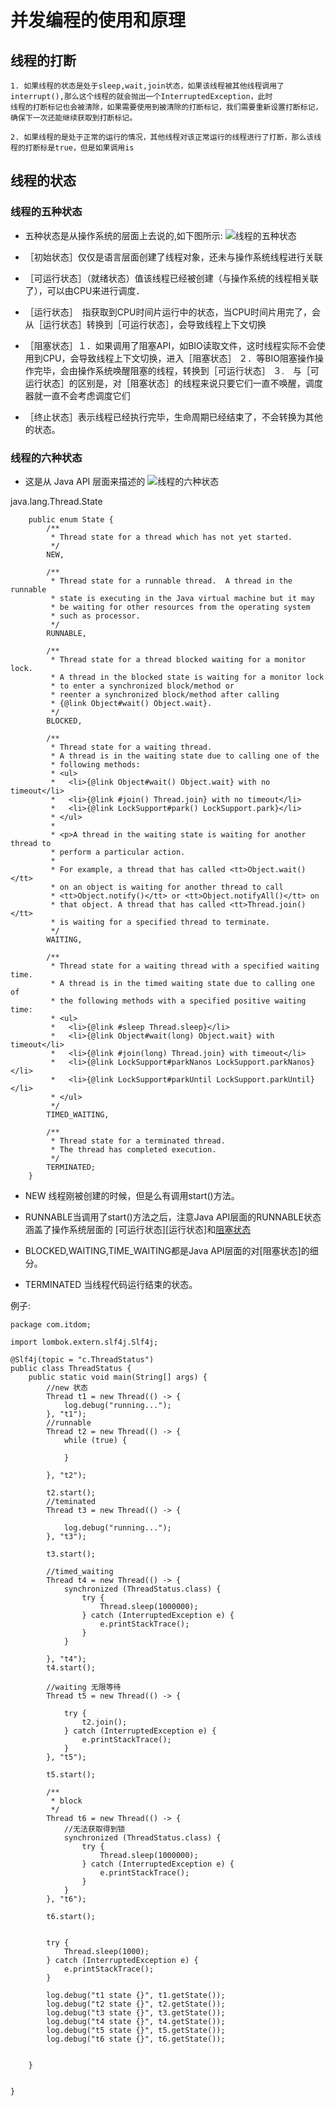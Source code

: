 # 并发编程的使用和原理
## 线程的打断
```text
1. 如果线程的状态是处于sleep,wait,join状态，如果该线程被其他线程调用了interrupt(),那么这个线程的就会抛出一个InterruptedException，此时
线程的打断标记也会被清除，如果需要使用到被清除的打断标记，我们需要重新设置打断标记，确保下一次还能继续获取到打断标记。

2. 如果线程的是处于正常的运行的情况，其他线程对该正常运行的线程进行了打断，那么该线程的打断标是true，但是如果调用is

```


## 线程的状态
### 线程的五种状态
* 五种状态是从操作系统的层面上去说的,如下图所示:
![线程的五种状态](./files\five_thread_status.PNG)

* ［初始状态］仅仅是语言层面创建了线程对象，还未与操作系统线程进行关联
* ［可运行状态］（就绪状态）值该线程已经被创建（与操作系统的线程相关联了），可以由CPU来进行调度．
* ［运行状态］　指获取到CPU时间片运行中的状态，当CPU时间片用完了，会从［运行状态］转换到［可运行状态］，会导致线程上下文切换
* ［阻塞状态］１．如果调用了阻塞API，如BIO读取文件，这时线程实际不会使用到CPU，会导致线程上下文切换，进入［阻塞状态］
            ２．等BIO阻塞操作操作完毕，会由操作系统唤醒阻塞的线程，转换到［可运行状态］
            ３.　与［可运行状态］的区别是，对［阻塞状态］的线程来说只要它们一直不唤醒，调度器就一直不会考虑调度它们
* ［终止状态］表示线程已经执行完毕，生命周期已经结束了，不会转换为其他的状态。







### 线程的六种状态
* 这是从 Java API 层面来描述的
![线程的六种状态](./files/six_thread_status.PNG)


java.lang.Thread.State
```text
    public enum State {
        /**
         * Thread state for a thread which has not yet started.
         */
        NEW,

        /**
         * Thread state for a runnable thread.  A thread in the runnable
         * state is executing in the Java virtual machine but it may
         * be waiting for other resources from the operating system
         * such as processor.
         */
        RUNNABLE,

        /**
         * Thread state for a thread blocked waiting for a monitor lock.
         * A thread in the blocked state is waiting for a monitor lock
         * to enter a synchronized block/method or
         * reenter a synchronized block/method after calling
         * {@link Object#wait() Object.wait}.
         */
        BLOCKED,

        /**
         * Thread state for a waiting thread.
         * A thread is in the waiting state due to calling one of the
         * following methods:
         * <ul>
         *   <li>{@link Object#wait() Object.wait} with no timeout</li>
         *   <li>{@link #join() Thread.join} with no timeout</li>
         *   <li>{@link LockSupport#park() LockSupport.park}</li>
         * </ul>
         *
         * <p>A thread in the waiting state is waiting for another thread to
         * perform a particular action.
         *
         * For example, a thread that has called <tt>Object.wait()</tt>
         * on an object is waiting for another thread to call
         * <tt>Object.notify()</tt> or <tt>Object.notifyAll()</tt> on
         * that object. A thread that has called <tt>Thread.join()</tt>
         * is waiting for a specified thread to terminate.
         */
        WAITING,

        /**
         * Thread state for a waiting thread with a specified waiting time.
         * A thread is in the timed waiting state due to calling one of
         * the following methods with a specified positive waiting time:
         * <ul>
         *   <li>{@link #sleep Thread.sleep}</li>
         *   <li>{@link Object#wait(long) Object.wait} with timeout</li>
         *   <li>{@link #join(long) Thread.join} with timeout</li>
         *   <li>{@link LockSupport#parkNanos LockSupport.parkNanos}</li>
         *   <li>{@link LockSupport#parkUntil LockSupport.parkUntil}</li>
         * </ul>
         */
        TIMED_WAITING,

        /**
         * Thread state for a terminated thread.
         * The thread has completed execution.
         */
        TERMINATED;
    }
```

* NEW 线程刚被创建的时候，但是么有调用start()方法。

* RUNNABLE当调用了start()方法之后，注意Java API层面的RUNNABLE状态涵盖了操作系统层面的
[可运行状态][运行状态]和[阻塞状态](由于BIO导致的线程阻塞,在Java里面无法区分，仍然认为是可运行的)

* BLOCKED,WAITING,TIME_WAITING都是Java API层面的对[阻塞状态]的细分。

* TERMINATED 当线程代码运行结束的状态。

例子:
```text
package com.itdom;

import lombok.extern.slf4j.Slf4j;

@Slf4j(topic = "c.ThreadStatus")
public class ThreadStatus {
    public static void main(String[] args) {
        //new 状态
        Thread t1 = new Thread(() -> {
            log.debug("running...");
        }, "t1");
        //runnable
        Thread t2 = new Thread(() -> {
            while (true) {

            }

        }, "t2");

        t2.start();
        //teminated
        Thread t3 = new Thread(() -> {

            log.debug("running...");
        }, "t3");

        t3.start();

        //timed_waiting
        Thread t4 = new Thread(() -> {
            synchronized (ThreadStatus.class) {
                try {
                    Thread.sleep(1000000);
                } catch (InterruptedException e) {
                    e.printStackTrace();
                }
            }

        }, "t4");
        t4.start();

        //waiting 无限等待
        Thread t5 = new Thread(() -> {

            try {
                t2.join();
            } catch (InterruptedException e) {
                e.printStackTrace();
            }
        }, "t5");

        t5.start();

        /**
         * block
         */
        Thread t6 = new Thread(() -> {
            //无法获取得到锁
            synchronized (ThreadStatus.class) {
                try {
                    Thread.sleep(1000000);
                } catch (InterruptedException e) {
                    e.printStackTrace();
                }
            }
        }, "t6");

        t6.start();


        try {
            Thread.sleep(1000);
        } catch (InterruptedException e) {
            e.printStackTrace();
        }

        log.debug("t1 state {}", t1.getState());
        log.debug("t2 state {}", t2.getState());
        log.debug("t3 state {}", t3.getState());
        log.debug("t4 state {}", t4.getState());
        log.debug("t5 state {}", t5.getState());
        log.debug("t6 state {}", t6.getState());


    }


}
```






